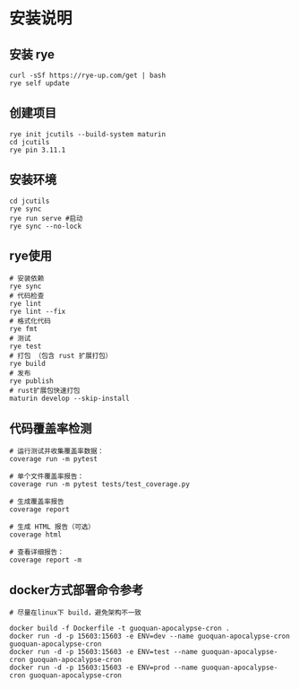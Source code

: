 # 安装说明


## 安装 rye

``` shell
curl -sSf https://rye-up.com/get | bash
rye self update
```

## 创建项目

``` shell
rye init jcutils --build-system maturin
cd jcutils
rye pin 3.11.1
```

## 安装环境

``` shell
cd jcutils
rye sync
rye run serve #启动
rye sync --no-lock
```

## rye使用

```shell
# 安装依赖
rye sync
# 代码检查
rye lint
rye lint --fix
# 格式化代码
rye fmt
# 测试
rye test
# 打包 （包含 rust 扩展打包）
rye build
# 发布
rye publish
# rust扩展包快速打包
maturin develop --skip-install
```

## 代码覆盖率检测

```shell
# 运行测试并收集覆盖率数据：
coverage run -m pytest

# 单个文件覆盖率报告：
coverage run -m pytest tests/test_coverage.py

# 生成覆盖率报告
coverage report

# 生成 HTML 报告（可选）
coverage html

# 查看详细报告：
coverage report -m

```

## docker方式部署命令参考

```shell
# 尽量在linux下 build，避免架构不一致

docker build -f Dockerfile -t guoquan-apocalypse-cron .
docker run -d -p 15603:15603 -e ENV=dev --name guoquan-apocalypse-cron guoquan-apocalypse-cron
docker run -d -p 15603:15603 -e ENV=test --name guoquan-apocalypse-cron guoquan-apocalypse-cron
docker run -d -p 15603:15603 -e ENV=prod --name guoquan-apocalypse-cron guoquan-apocalypse-cron
```


